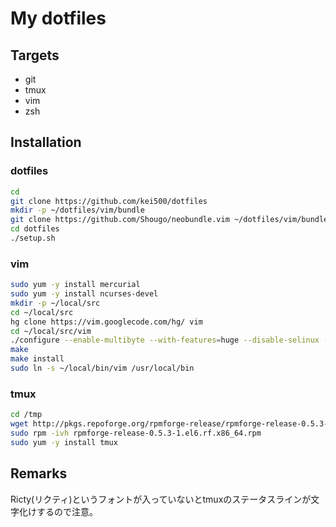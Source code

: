 # My dotfiles
## Targets
- git
- tmux
- vim
- zsh

## Installation
### dotfiles
```sh
cd
git clone https://github.com/kei500/dotfiles
mkdir -p ~/dotfiles/vim/bundle
git clone https://github.com/Shougo/neobundle.vim ~/dotfiles/vim/bundle/neobundle.vim
cd dotfiles
./setup.sh
```

### vim
```sh
sudo yum -y install mercurial
sudo yum -y install ncurses-devel
mkdir -p ~/local/src
cd ~/local/src
hg clone https://vim.googlecode.com/hg/ vim
cd ~/local/src/vim
./configure --enable-multibyte --with-features=huge --disable-selinux --prefix=~/local
make
make install
sudo ln -s ~/local/bin/vim /usr/local/bin 
```

### tmux
```sh
cd /tmp
wget http://pkgs.repoforge.org/rpmforge-release/rpmforge-release-0.5.3-1.el6.rf.x86_64.rpm
sudo rpm -ivh rpmforge-release-0.5.3-1.el6.rf.x86_64.rpm
sudo yum -y install tmux
```

## Remarks
Ricty(リクティ)というフォントが入っていないとtmuxのステータスラインが文字化けするので注意。
